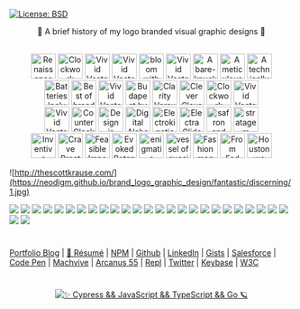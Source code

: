 [![License: BSD](https://badgen.net/badge/license/BSD/orange)](https://opensource.org/licenses/BSD-3-Clause)

<p align="center">🍰 A brief history of my logo branded visual graphic designs 🚀<br><br></p>

<p align="center">
<img src="https://neodigm.github.io/vivid_vector_alphabet/wasm/vvd.svg" width="44" alt="Renaissance Man Weaponeered Poetry">
<img src="https://neodigm.github.io/vivid_vector_alphabet/wasm/vve.svg" width="44" alt="Clockwork Clever Tricknology">
<img src="https://neodigm.github.io/vivid_vector_alphabet/wasm/vvl.svg" width="44" alt="Vivid Vector Skulduggery">
<img src="https://neodigm.github.io/vivid_vector_alphabet/wasm/vvi.svg" width="44" alt="Vivid Vector indelible">
<img src="https://neodigm.github.io/vivid_vector_alphabet/wasm/vvr.svg" width="44" alt="bloom with the fragrance of mischief">
<img src="https://neodigm.github.io/vivid_vector_alphabet/wasm/vvi.svg" width="44" alt="Vivid Vector Preeminent">
<img src="https://neodigm.github.io/vivid_vector_alphabet/wasm/vvo.svg" width="44" alt="A bare-knuckle bucket of does">
<img src="https://neodigm.github.io/vivid_vector_alphabet/wasm/vvu.svg" width="44" alt="A meticulous merger of form and function.">
<img src="https://neodigm.github.io/vivid_vector_alphabet/wasm/vvs.svg" width="44" alt="A technically superior interior wrapped in a sophisticated exterior.">
<br>
<img src="https://neodigm.github.io/vivid_vector_alphabet/wasm/vvs.svg" width="44" alt="Batteries Included">
<img src="https://neodigm.github.io/vivid_vector_alphabet/wasm/vvt.svg" width="44" alt="Best of breed">
<img src="https://neodigm.github.io/vivid_vector_alphabet/wasm/vvu.svg" width="44" alt="Vivid Vector Skulduggery">
<img src="https://neodigm.github.io/vivid_vector_alphabet/wasm/vvn.svg" width="44" alt="Budapest by Blimp">
<img src="https://neodigm.github.io/vivid_vector_alphabet/wasm/vvn.svg" width="44" alt="Clarity Versus Chaos">
<img src="https://neodigm.github.io/vivid_vector_alphabet/wasm/vvi.svg" width="44" alt="Clever Clevorvoyant">
<img src="https://neodigm.github.io/vivid_vector_alphabet/wasm/vvn.svg" width="44" alt="Clockwork Clevor">
<img src="https://neodigm.github.io/vivid_vector_alphabet/wasm/vvg.svg" width="44" alt="Vivid Vector Compel">
<br>
<img src="https://neodigm.github.io/vivid_vector_alphabet/wasm/vvd.svg" width="44" alt="Vivid Vector Skulduggery">
<img src="https://neodigm.github.io/vivid_vector_alphabet/wasm/vva.svg" width="44" alt="Counter Clock Wise">
<img src="https://neodigm.github.io/vivid_vector_alphabet/wasm/vvz.svg" width="44" alt="Design is content not garish">
<img src="https://neodigm.github.io/vivid_vector_alphabet/wasm/vvz.svg" width="44" alt="Digital Alchemy">
<img src="https://neodigm.github.io/vivid_vector_alphabet/wasm/vvl.svg" width="44" alt="Electrokinetic propulsion ion wind">
<img src="https://neodigm.github.io/vivid_vector_alphabet/wasm/vvi.svg" width="44" alt="Electra Glide">
<img src="https://neodigm.github.io/vivid_vector_alphabet/wasm/vvn.svg" width="44" alt="safron and ginger">
<img src="https://neodigm.github.io/vivid_vector_alphabet/wasm/vvg.svg" width="44" alt="stratagem tapestry">
<br>
<img src="https://neodigm.github.io/vivid_vector_alphabet/wasm/vvb.svg" width="44" alt="Inventive">
<img src="https://neodigm.github.io/vivid_vector_alphabet/wasm/vvr.svg" width="44" alt="Crave Breathtaking">
<img src="https://neodigm.github.io/vivid_vector_alphabet/wasm/vvi.svg" width="44" alt="Feasible Impossibilities">
<img src="https://neodigm.github.io/vivid_vector_alphabet/wasm/vvl.svg" width="44" alt="Evoked Potential">
<img src="https://neodigm.github.io/vivid_vector_alphabet/wasm/vvl.svg" width="44" alt="enigmatic doppelganger">
<img src="https://neodigm.github.io/vivid_vector_alphabet/wasm/vvi.svg" width="44" alt="vessel of quasi-religious longing">
<img src="https://neodigm.github.io/vivid_vector_alphabet/wasm/vva.svg" width="44" alt="Fashion mag shoots">
<img src="https://neodigm.github.io/vivid_vector_alphabet/wasm/vvn.svg" width="44" alt="From Fad to Fundamental">
<img src="https://neodigm.github.io/vivid_vector_alphabet/wasm/vvt.svg" width="44" alt="Houston we have an alternative">
</p>

![http://thescottkrause.com/](https://neodigm.github.io/brand_logo_graphic_design/fantastic/discerning/1.jpg)

![](https://neodigm.github.io/brand_logo_graphic_design/fantastic/discerning/2.webp)
![](https://neodigm.github.io/brand_logo_graphic_design/fantastic/discerning/3.webp)
![](https://neodigm.github.io/brand_logo_graphic_design/fantastic/discerning/23.gif)
![](https://neodigm.github.io/brand_logo_graphic_design/fantastic/discerning/4.webp)
![](https://neodigm.github.io/brand_logo_graphic_design/fantastic/discerning/5.webp)
![](https://neodigm.github.io/brand_logo_graphic_design/fantastic/discerning/6.webp)
![](https://neodigm.github.io/brand_logo_graphic_design/fantastic/discerning/7.webp)
![](https://neodigm.github.io/brand_logo_graphic_design/fantastic/discerning/8.webp)
![](https://neodigm.github.io/brand_logo_graphic_design/fantastic/discerning/9.webp)
![](https://neodigm.github.io/brand_logo_graphic_design/fantastic/discerning/10.webp)
![](https://neodigm.github.io/brand_logo_graphic_design/fantastic/discerning/11.webp)
![](https://neodigm.github.io/brand_logo_graphic_design/fantastic/discerning/12.webp)
![](https://neodigm.github.io/brand_logo_graphic_design/fantastic/discerning/13.webp)
![](https://neodigm.github.io/brand_logo_graphic_design/fantastic/discerning/14.webp)
![](https://neodigm.github.io/brand_logo_graphic_design/fantastic/discerning/15.webp)
![](https://neodigm.github.io/brand_logo_graphic_design/fantastic/discerning/16.webp)
![](https://neodigm.github.io/brand_logo_graphic_design/fantastic/discerning/17.webp)
![](https://neodigm.github.io/brand_logo_graphic_design/fantastic/discerning/18.webp)
![](https://neodigm.github.io/brand_logo_graphic_design/fantastic/discerning/19.webp)
![](https://neodigm.github.io/brand_logo_graphic_design/fantastic/discerning/20.webp)
![](https://neodigm.github.io/brand_logo_graphic_design/fantastic/discerning/21.webp)
![](https://neodigm.github.io/brand_logo_graphic_design/fantastic/discerning/24.webp)
![](https://neodigm.github.io/brand_logo_graphic_design/fantastic/discerning/25.webp)
![](https://neodigm.github.io/brand_logo_graphic_design/fantastic/discerning/26.webp)
![](https://neodigm.github.io/brand_logo_graphic_design/fantastic/discerning/27.webp)
![](https://neodigm.github.io/brand_logo_graphic_design/fantastic/discerning/28.webp)
![](https://neodigm.github.io/brand_logo_graphic_design/fantastic/discerning/the_legend_of_tacocat.jpg)
#
[Portfolio Blog](https://www.theScottKrause.com) |
[🚀 Résumé](https://thescottkrause.com/Arcanus_Scott_C_Krause_2020.pdf) |
[NPM](https://www.npmjs.com/~neodigm) |
[Github](https://github.com/neodigm) |
[LinkedIn](https://www.linkedin.com/in/neodigm55/) |
[Gists](https://gist.github.com/neodigm) |
[Salesforce](https://trailblazer.me/id/skrause) |
[Code Pen](https://codepen.io/neodigm24) |
[Machvive](https://machvive.com/) |
[Arcanus 55](https://www.arcanus55.com/) |
[Repl](https://repl.it/@neodigm) |
[Twitter](https://twitter.com/neodigm24) |
[Keybase](https://keybase.io/neodigm) |
[W3C](https://www.w3.org/users/123844)
#

<p align="center">
  <a target="_blank" href="https://thescottkrause.com/d3_datavis_skills.html">
  <img src="https://repository-images.githubusercontent.com/178555357/2b6ad880-7aa0-11ea-8dde-63e70187e3e9" title="✨ Cypress && JavaScript && TypeScript && Go 🪐">
  </a>
</p>
